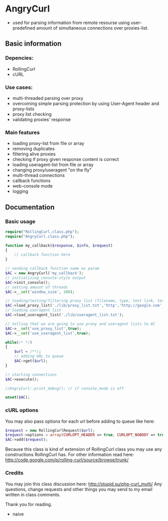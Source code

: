 # AngryCurl
- used for parsing information from remote resourse using user-predefined amount of simultaneous connections over proxies-list.

## Basic information

### Depencies:

* RollingCurl
* cURL
 
### Use cases:

* multi-threaded parsing over proxy
* overcoming simple parsing protection by using User-Agent header and proxy-lists
* proxy list checking
* validating proxies' response
 
### Main features

* loading proxy-list from file or array
* removing duplicates
* filtering alive proxies
* checking if proxy given response content is correct
* loading useragent-list from file or array
* changing proxy/useragent "on the fly"
* multi-thread connections
* callback functions
* web-console mode
* logging

## Documentation

### Basic usage

```php
require("RollingCurl.class.php");
require("AngryCurl.class.php");

function my_callback($response, $info, $request)
{
    // callback function here
}

// sending callback function name as param
$AC = new AngryCurl('my_callback');
// initializing console-style output
$AC->init_console();
// setting amount of threads
$AC->__set('window_size', 200);

// loading/testing/filtering proxy list (filename, type, test link, test content regexp)
$AC->load_proxy_list('./lib/proxy_list.txt','http','http://google.com','title>G[o]{2}gle');
// loading useragent list
$AC->load_useragent_list('./lib/useragent_list.txt');

// telling that we are going to use proxy and useragent lists to AC
$AC->__set('use_proxy_list',true);
$AC->__set('use_useragent_list',true);

while(/* */)
{
    $url = /**/;
    // adding URL to queue
    $AC->get($url);
}

// starting connections
$AC->execute();

//AngryCurl::print_debug(); // if console_mode is off

unset($AC);
```

### cURL options

You may also pass options for each url before adding to queue like here:
```php
$request = new RollingCurlRequest($url);
$request->options = array(CURLOPT_HEADER => true, CURLOPT_NOBODY => true);
$AC->add($request);
```

Because this class is kind of extension of RollingCurl class you may use any constructions RollingCurl has.
For other information read here:
http://code.google.com/p/rolling-curl/source/browse/trunk/

### Credits
You may join this class discussion here:
http://stupid.su/php-curl_multi/
Any questions, change requests and other things you may send to my email written in class comments.

Thank you for reading.
- naive